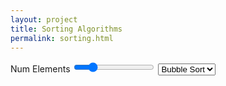 ```yaml
---
layout: project
title: Sorting Algorithms
permalink: sorting.html
---
```


<label>Num Elements</label>
<input type="range" id="num" value="20" />
<select id="type" value="bubble">
	<option value="bubble">Bubble Sort</option>
	<option value="quick">Quick Sort</option>
</select><br>

<canvas id="animation" width="500px" height="500px"/>

<script src="./sort.js">

